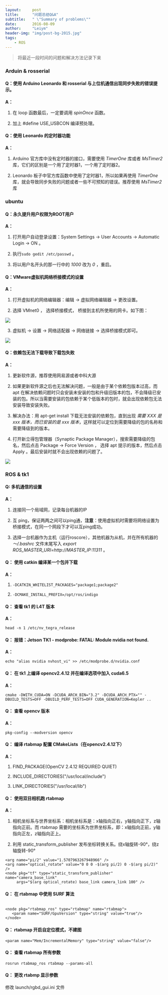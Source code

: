 ```yaml
---
layout:     post
title:      "问题总结Q&A"
subtitle:   " \"Summary of problems\""
date:       2016-08-09
author:     "Leiym"
header-img: "img/post-bg-2015.jpg"
tags:
    - ROS
---
```


> 将最近一段时间的问题和解决方法记录下来

### Arduin & rosserial

#### Q：使用 Arduino Leonardo 和 rosserial 与上位机通信出现同步失败的错误提示。

**A：**

1. 在 loop 函数最后，一定要调用 *spinOnce* 函数。

2. 加上 #define USE_USBCON 编译预处理。

#### Q：使用 Leonardo 的定时器功能

**A：**

1. Arduino 官方库中没有定时器的接口，需要使用 *TimerOne* 库或者 *MsTimer2* 库，它们的区别是一个用了定时器1，一个用了定时器2。

2. Leonardo 板子中官方库函数中使用了定时器1，所以如果再使用 *TimerOne* 库，就会导致同步失败的问题或者一些不可预知的错误。推荐使用 *MsTimer2* 库

### ubuntu

#### Q：永久提升用户权限为ROOT用户

**A：**

1. 打开用户自动登录设置：System Settings -> User Accounts -> Automatic Login -> ON 。

2. 执行`sudo gedit /etc/passwd` 。

3. 将以用户名开头的那一行中的 *1000* 改为 *0* ，重启。

#### Q：VMware虚拟机网络桥接模式的设置

**A：**

1. 打开虚拟机的网络编辑器：编辑 -> 虚拟网络编辑器 -> 更改设置。

2. 选择 VMnet0 ， 选择桥接模式， 桥接到主机所使用的网卡。如下图：

<img src="http://leiym.com/img/in-post/post-STL/桥接模式设置.png"/>

3. 虚拟机 -> 设置 -> 网络适配器 -> 网络链接 -> 选择桥接模式即可。

<img src="http://leiym.com/img/in-post/post-STL/桥接模式设置2.png"/>

#### Q：依赖包无法下载导致下载包失败

**A：**

1. 更新软件源，推荐使用网易源或者中科大源

2. 如果更新软件源之后也无法解决问题，一般是由于某个依赖包版本过高，而 apt 在解决依赖问题时只会安装未安装的包和升级旧版本的包，不会降级已安装的包。所以当需要安装的包依赖于某个低版本的包时，就会出现依赖包无法安装导致安装失败。

3. 解决办法：用 apt-get install 下载无法安装的依赖包，直到出现 *需要 XXX 是 xxx 版本，而已安装的是 xxx 版本*，这样就可以定位到需要降级的包的名称和需要降级到的版本。

4. 打开新立得包管理器（Synaptic Package Manager），搜索需要降级的包名，然后点击 Package -> Force Version ， 选择 apt 提示的版本，然后点击 Apply 。最后安装时就不会出现依赖的问题了。

<img src="http://leiym.com/img/in-post/post-STL/降低版本.png"/>


### ROS & tk1

#### Q: 多机通信的设置

**A：**

1. 连接同一个局域网，记录每台机器的IP

2. 互 ping，保证两两之间可以ping通，**注意**：使用虚拟机时需要将网络设置为桥接模式，在同一个网段下才可以互ping成功。

3. 选择一台机器作为主机（运行roscore），其他机器为从机，并在所有机器的 *～/.bashrc* 文件末尾写入 *export ROS_MASTER_URI=http://MASTER_IP:11311* 。


#### Q： 使用 catkin 编译某一个包并下载

**A：**

1. `-DCATKIN_WHITELIST_PACKAGES="package1;package2"`

2. `-DCMAKE_INSTALL_PREFIX=/opt/ros/indigo`

#### Q： 查看 tk1 的 L4T 版本

**A：**

` head -n 1 /etc/nv_tegra_release `

#### Q： 报错：Jetson TK1 - modprobe: FATAL: Module nvidia not found.

**A：**

` echo "alias nvidia nvhost_vi" >> /etc/modprobe.d/nvidia.conf `

#### Q： 在 tk1 上编译 opencv2.4.12 并在编译选项中加入 cuda6.5

**A：**

` cmake -DWITH_CUDA=ON -DCUDA_ARCH_BIN="3.2" -DCUDA_ARCH_PTX="" -DBUILD_TESTS=OFF -DBUILD_PERF_TESTS=OFF CUDA_GENERATION=Kepler .. `

#### Q： 查看 opencv 版本

**A：**

` pkg-config --modversion opencv `

#### Q： 编译 rtabmap 配置 CMakeLists（在opencv2.4.12下）

**A：**

1. FIND_PACKAGE(OpenCV 2.4.12 REQUIRED QUIET)

2. INCLUDE_DIRECTORIES("/usr/local/include")

3. LINK_DIRECTORIES("/usr/local/lib")

#### Q： 使用双目相机跑 rtabmap

**A：**

1. 相机坐标系与世界坐标系：相机坐标系是：x轴指向正右，y轴指向正下，z轴指向正前。而 rtabmap 需要的坐标系为世界坐标系，即：x轴指向正前，y轴指向正左，z轴指向正上。

2. 利用 static_transform_publisher 发布坐标转换关系。绕x轴旋转-90°，绕z轴旋转-90°

```
<arg name="pi/2" value="1.5707963267948966" />
<arg name="optical_rotate" value="0 0 0 -$(arg pi/2) 0 -$(arg pi/2)" />
<node pkg="tf" type="static_transform_publisher" name="camera_base_link"
     args="$(arg optical_rotate) base_link camera_link 100" />
```

#### Q： 在 rtabmap 中使用 SURF 算法

```

<node pkg="rtabmap_ros" type="rtabmap" name="rtabmap">
   <param name="SURF/GpuVersion" type="string" value="true"/>
</node>

```

#### Q： rtabmap 开启自定位模式，不建图

```
<param name="Mem/IncrementalMemory" type="string" value="false"/>
```

#### Q： 查看 rtabmap 所有参数

`rosrun rtabmap_ros rtabmap --params-all`

#### Q： 更改 rtabmp 显示参数

修改 launch/rgbd_gui.ini 文件
